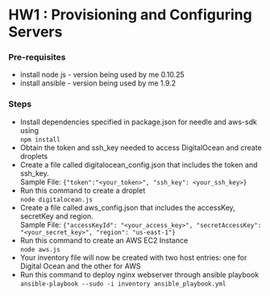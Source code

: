 # HW1 : Provisioning and Configuring Servers

### Pre-requisites ###
* install node js - version being used by me 0.10.25
* install ansible - version being used by me 1.9.2

### Steps ###
* Install dependencies specified in package.json for needle and aws-sdk using <br/>
`npm install` <br/>
* Obtain the token and ssh_key needed to access DigitalOcean and create droplets 
* Create a file called digitalocean_config.json that includes the token and ssh_key. <br/>
  Sample File: `{"token":"<your_token>", "ssh_key": <your_ssh_key>}`
* Run this command to create a droplet <br/>`node digitalocean.js` <br/>
* Create a file called aws_config.json that includes the accessKey, secretKey and region.<br/>
  Sample File: `{"accessKeyId": "<your_access_key>", "secretAccessKey": "<your_secret_key>", "region": "us-east-1"}`
* Run this command to create an AWS EC2 Instance <br/> `node aws.js` <br/>
* Your inventory file will now be created with two host entries: one for Digital Ocean and the other for AWS
* Run this command to deploy nginx webserver through ansible playbook <br/>
  `ansible-playbook --sudo -i inventory ansible_playbook.yml`
